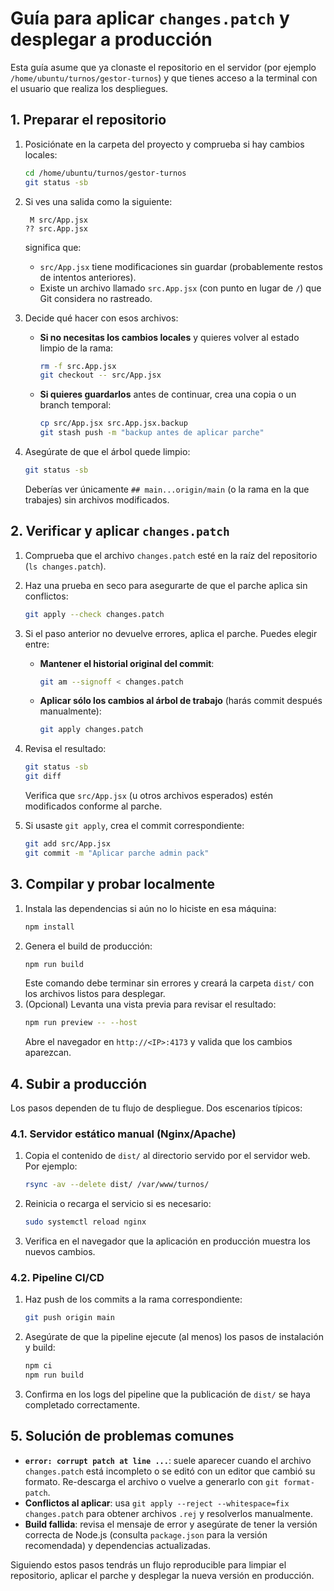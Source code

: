 # Guía para aplicar `changes.patch` y desplegar a producción

Esta guía asume que ya clonaste el repositorio en el servidor (por ejemplo `/home/ubuntu/turnos/gestor-turnos`) y que tienes acceso a la terminal con el usuario que realiza los despliegues.

## 1. Preparar el repositorio

1. Posiciónate en la carpeta del proyecto y comprueba si hay cambios locales:
   ```bash
   cd /home/ubuntu/turnos/gestor-turnos
   git status -sb
   ```
2. Si ves una salida como la siguiente:
   ```
    M src/App.jsx
   ?? src.App.jsx
   ```
   significa que:
   - `src/App.jsx` tiene modificaciones sin guardar (probablemente restos de intentos anteriores).
   - Existe un archivo llamado `src.App.jsx` (con punto en lugar de `/`) que Git considera no rastreado.

3. Decide qué hacer con esos archivos:
   - **Si no necesitas los cambios locales** y quieres volver al estado limpio de la rama:
     ```bash
     rm -f src.App.jsx
     git checkout -- src/App.jsx
     ```
   - **Si quieres guardarlos** antes de continuar, crea una copia o un branch temporal:
     ```bash
     cp src/App.jsx src.App.jsx.backup
     git stash push -m "backup antes de aplicar parche"
     ```

4. Asegúrate de que el árbol quede limpio:
   ```bash
   git status -sb
   ```
   Deberías ver únicamente `## main...origin/main` (o la rama en la que trabajes) sin archivos modificados.

## 2. Verificar y aplicar `changes.patch`

1. Comprueba que el archivo `changes.patch` esté en la raíz del repositorio (`ls changes.patch`).
2. Haz una prueba en seco para asegurarte de que el parche aplica sin conflictos:
   ```bash
   git apply --check changes.patch
   ```
3. Si el paso anterior no devuelve errores, aplica el parche. Puedes elegir entre:
   - **Mantener el historial original del commit**:
     ```bash
     git am --signoff < changes.patch
     ```
   - **Aplicar sólo los cambios al árbol de trabajo** (harás commit después manualmente):
     ```bash
     git apply changes.patch
     ```

4. Revisa el resultado:
   ```bash
   git status -sb
   git diff
   ```
   Verifica que `src/App.jsx` (u otros archivos esperados) estén modificados conforme al parche.

5. Si usaste `git apply`, crea el commit correspondiente:
   ```bash
   git add src/App.jsx
   git commit -m "Aplicar parche admin pack"
   ```

## 3. Compilar y probar localmente

1. Instala las dependencias si aún no lo hiciste en esa máquina:
   ```bash
   npm install
   ```
2. Genera el build de producción:
   ```bash
   npm run build
   ```
   Este comando debe terminar sin errores y creará la carpeta `dist/` con los archivos listos para desplegar.
3. (Opcional) Levanta una vista previa para revisar el resultado:
   ```bash
   npm run preview -- --host
   ```
   Abre el navegador en `http://<IP>:4173` y valida que los cambios aparezcan.

## 4. Subir a producción

Los pasos dependen de tu flujo de despliegue. Dos escenarios típicos:

### 4.1. Servidor estático manual (Nginx/Apache)

1. Copia el contenido de `dist/` al directorio servido por el servidor web. Por ejemplo:
   ```bash
   rsync -av --delete dist/ /var/www/turnos/
   ```
2. Reinicia o recarga el servicio si es necesario:
   ```bash
   sudo systemctl reload nginx
   ```
3. Verifica en el navegador que la aplicación en producción muestra los nuevos cambios.

### 4.2. Pipeline CI/CD

1. Haz push de los commits a la rama correspondiente:
   ```bash
   git push origin main
   ```
2. Asegúrate de que la pipeline ejecute (al menos) los pasos de instalación y build:
   ```bash
   npm ci
   npm run build
   ```
3. Confirma en los logs del pipeline que la publicación de `dist/` se haya completado correctamente.

## 5. Solución de problemas comunes

- **`error: corrupt patch at line ...`**: suele aparecer cuando el archivo `changes.patch` está incompleto o se editó con un editor que cambió su formato. Re-descarga el archivo o vuelve a generarlo con `git format-patch`.
- **Conflictos al aplicar**: usa `git apply --reject --whitespace=fix changes.patch` para obtener archivos `.rej` y resolverlos manualmente.
- **Build fallida**: revisa el mensaje de error y asegúrate de tener la versión correcta de Node.js (consulta `package.json` para la versión recomendada) y dependencias actualizadas.

Siguiendo estos pasos tendrás un flujo reproducible para limpiar el repositorio, aplicar el parche y desplegar la nueva versión en producción.
